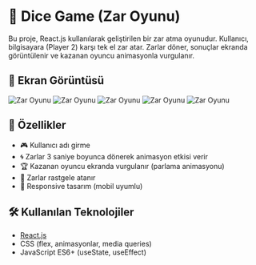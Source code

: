# 🎲 Dice Game (Zar Oyunu)

Bu proje, React.js kullanılarak geliştirilen bir zar atma oyunudur. Kullanıcı, bilgisayara (Player 2) karşı tek el zar atar. Zarlar döner, sonuçlar ekranda görüntülenir ve kazanan oyuncu animasyonla vurgulanır.

## 📸 Ekran Görüntüsü

![Zar Oyunu](/assets/ss1.jpg)
![Zar Oyunu](/assets/ss2.jpg)
![Zar Oyunu](/assets/ss3.jpg)
![Zar Oyunu](/assets/ss4.jpg)
![Zar Oyunu](/assets/ss5.jpg)


## 🚀 Özellikler

- 🎮 Kullanıcı adı girme
- 🌀 Zarlar 3 saniye boyunca dönerek animasyon etkisi verir
- 🏆 Kazanan oyuncu ekranda vurgulanır (parlama animasyonu)
- 🎲 Zarlar rastgele atanır
- 📱 Responsive tasarım (mobil uyumlu)

## 🛠️ Kullanılan Teknolojiler

- [React.js](https://reactjs.org/)
- CSS (flex, animasyonlar, media queries)
- JavaScript ES6+ (useState, useEffect)


